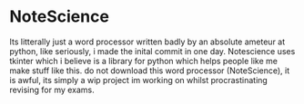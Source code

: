 # NoteScience

Its litterally just a word processor written badly by an absolute ameteur at python, like seriously, i made the inital commit in one day.
Notescience uses tkinter which i believe is a library for python which helps people like me make stuff like this.
do not download this word processor (NoteScience), it is awful, its simply a wip project im working on whilst procrastinating revising for my exams.
